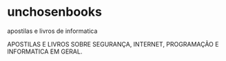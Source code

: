 # unchosenbooks
apostilas e livros de informatica


APOSTILAS E LIVROS SOBRE SEGURANÇA, INTERNET, PROGRAMAÇÃO E INFORMATICA EM GERAL.
